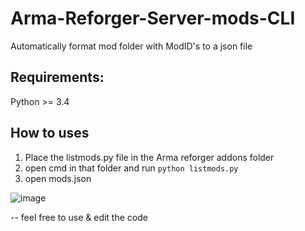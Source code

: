# Arma-Reforger-Server-mods-CLI
Automatically format mod folder with ModID's to a json file
## Requirements: 
Python >= 3.4  

## How to uses

1) Place the listmods.py file in the Arma reforger addons folder
2) open cmd in that folder and run `python listmods.py`
3) open mods.json

![image](https://user-images.githubusercontent.com/45522614/170824453-c6e7cc35-9f52-4f9f-b8c3-24912f98cae2.png)


-- feel free to use & edit the code
